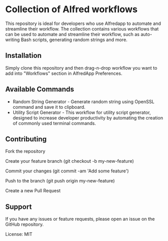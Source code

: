 # Collection of Alfred workflows

This repository is ideal for developers who use Alfredapp to automate and streamline their workflow. The collection contains various workflows that can be used to automate and streamline their workflow, such as auto-writing Bash scripts, generating random strings and more.

## Installation

Simply clone this repository and then drag-n-drop workflow you want to add into "Workflows" section in AlfredApp Preferences.

## Available Commands

* Random String Generator - Generate random string using OpenSSL command and save it to clipboard.
* Utility Script Generator - This workflow for utility script generator, designed to increase developer productivity by automating the creation of commonly used terminal commands.


## Contributing

Fork the repository

Create your feature branch (git checkout -b my-new-feature)

Commit your changes (git commit -am 'Add some feature')

Push to the branch (git push origin my-new-feature)

Create a new Pull Request

## Support

If you have any issues or feature requests, please open an issue on the GitHub repository.

License: MIT

